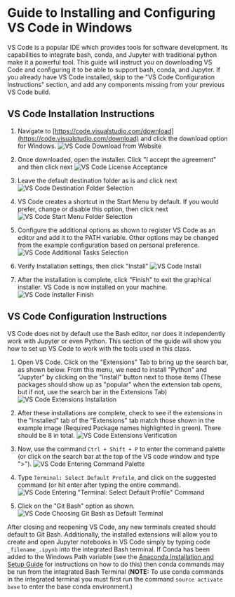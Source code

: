# Guide to Installing and Configuring VS Code in Windows
VS Code is a popular IDE which provides tools for software development. Its capabilities to integrate bash, conda, and Jupyter with traditional python make it a powerful tool. This guide will instruct you on downloading VS Code and configuring it to be able to support bash, conda, and Jupyter. If you already have VS Code installed, skip to the "VS Code Configuration Instructions" section, and add any components missing from your previous VS Code build.

## VS Code Installation Instructions

1. Navigate to [https://code.visualstudio.com/download](https://code.visualstudio.com/download) and click the download option for Windows.
![VS Code Download from Website](guide_figures/vs_code_installer_0.png)

2. Once downloaded, open the installer. Click "I accept the agreement" and then click next
![VS Code License Acceptance](guide_figures/vs_code_installer_1.png)

3. Leave the default destination folder as is and click next
![VS Code Destination Folder Selection](guide_figures/vs_code_installer_2.png)

4. VS Code creates a shortcut in the Start Menu by default. If you would prefer, change or disable this option, then click next
![VS Code Start Menu Folder Selection](guide_figures/vs_code_installer_3.png)

5. Configure the additional options as shown to register VS Code as an editor and add it to the PATH variable. Other options may be changed from the example configuration based on personal preference.
![VS Code Additional Tasks Selection](guide_figures/vs_code_installer_4.png)

6. Verify Installation settings, then click "Install"
![VS Code Install](guide_figures/vs_code_installer_5.png)

7. After the installation is complete, click "Finish" to exit the graphical installer. VS Code is now installed on your machine.
![VS Code Installer Finish](guide_figures/vs_code_installer_6.png)

## VS Code Configuration Instructions
VS Code does not by default use the Bash editor, nor does it independently work with Jupyter or even Python. This section of the guide will show you how to set up VS Code to work with the tools used in this class.

1. Open VS Code. Click on the "Extensions" Tab to bring up the search bar, as shown below. From this menu, we need to install "Python" and "Jupyter" by clicking on the "Install" button next to those items (These packages should show up as "popular" when the extension tab opens, but if not, use the search bar in the Extensions Tab)
![VS Code Extensions Installation](guide_figures/vs_code_extensions_1.png)

2. After these installations are complete, check to see if the extensions in the "Installed" tab of the "Extensions" tab match those shown in the example image (Required Package names highlighted in green). There should be 8 in total.
![VS Code Extensions Verification]()

3. Now, use the command `Ctrl + Shift + P` to enter the command palette (or click on the search bar at the top of the VS code window and type ">").
![VS Code Entering Command Palette](guide_figures/vs_code_bash_terminal_1.png)

4. Type `Terminal: Select Default Profile`, and click on the suggested command (or hit enter after typing the entire command).
![VS Code Entering "Terminal: Select Default Profile" Command](guide_figures/vs_code_bash_terminal_2.png)

5. Click on the "Git Bash" option as shown.
![VS Code Choosing Git Bash as Default Terminal](guide_figures/vs_code_bash_terminal_3.png)

After closing and reopening VS Code, any new terminals created should default to Git Bash. Additionally, the installed extensions will allow you to create and open Jupyter notebooks in VS Code simply by typing code `_filename_.ipynb` into the integrated Bash terminal. If Conda has been added to the Windows Path variable (see the [Anaconda Installation and Setup Guide](anaconda_install_guide.md) for instructions on how to do this) then conda commands may be run from the integrated Bash Terminal (__NOTE:__ To use conda commands in the integrated terminal you must first run the command `source activate base` to enter the base conda environment.)